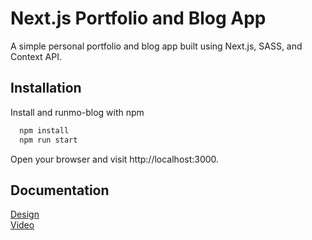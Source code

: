 # Next.js Portfolio and Blog App

A simple personal portfolio and blog app built using Next.js, SASS, and Context API.

## Installation

Install and runmo-blog with npm

```bash
  npm install
  npm run start
```

Open your browser and visit http://localhost:3000.

## Documentation

[Design](https://linktodocumentation)\
[Video](https://linktodocumentation)
